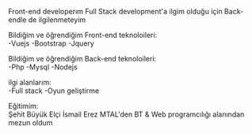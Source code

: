 Front-end developerım
Full Stack development'a ilgim olduğu için Back-endle de ilgilenmeteyim

Bildiğim ve öğrendiğim Front-end teknoloileri:  
-Vuejs
-Bootstrap
-Jquery

Bildiğim ve öğrendiğim Back-end teknoloileri:  
-Php
-Mysql
-Nodejs

ilgi alanlarım:  
-Full stack
-Oyun geliştirme


Eğitimim:  
Şehit Büyük Elçi İsmail Erez MTAL'den BT & Web programcılığı alanından mezun oldum
